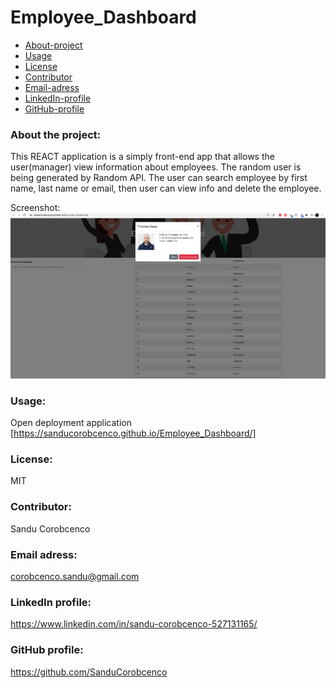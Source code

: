 # Employee_Dashboard


* [About-project](#Description)
* [Usage](#Usage)
* [License](#License)
* [Contributor](#Contributor)
* [Email-adress](#Email)
* [LinkedIn-profile](#LinkedIn-profile)
* [GitHub-profile](#GitHub-profile)

   
### About the project:
This REACT application is a simply front-end app that allows the user(manager) view information about employees. The random user is being generated by Random API. The user can search employee by first name, last name or email, then user can view info and delete the employee. 

Screenshot: 
![Picture](./public/images/employee_dashboard.png)


### Usage:
Open deployment application [https://sanducorobcenco.github.io/Employee_Dashboard/]

### License:
MIT

### Contributor:
Sandu Corobcenco

### Email adress:
corobcenco.sandu@gmail.com

### LinkedIn profile:
https://www.linkedin.com/in/sandu-corobcenco-527131165/

### GitHub profile:
https://github.com/SanduCorobcenco
